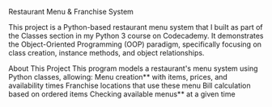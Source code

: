 Restaurant Menu & Franchise System

This project is a Python-based restaurant menu system that I built as part of the Classes section in my Python 3 course on Codecademy. 
It demonstrates the Object-Oriented Programming (OOP) paradigm, specifically focusing on class creation, instance methods, and object relationships.

About This Project
This program models a restaurant's menu system using Python classes, allowing:
Menu creation** with items, prices, and availability times
Franchise locations that use these menu
Bill calculation based on ordered items
Checking available menus** at a given time

